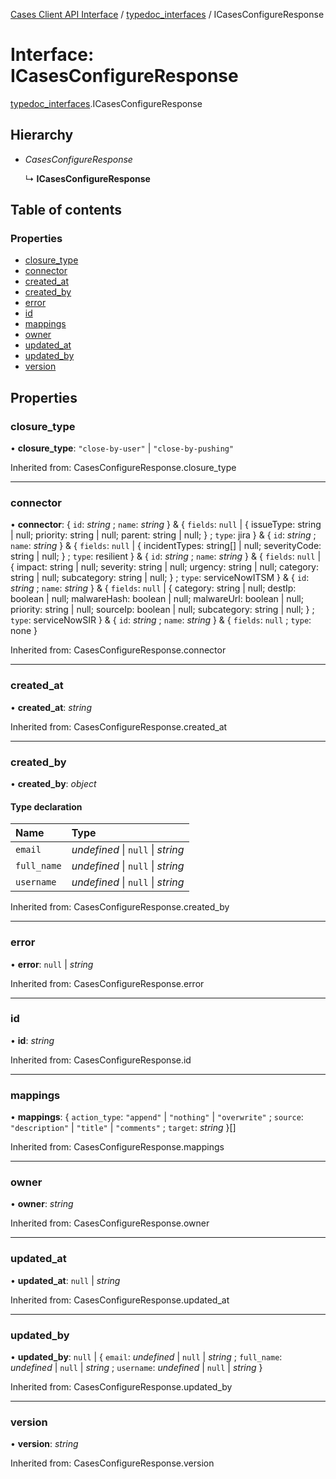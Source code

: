 [Cases Client API Interface](../server_client_api.md) / [typedoc_interfaces](../modules/typedoc_interfaces.md) / ICasesConfigureResponse

# Interface: ICasesConfigureResponse

[typedoc_interfaces](../modules/typedoc_interfaces.md).ICasesConfigureResponse

## Hierarchy

- *CasesConfigureResponse*

  ↳ **ICasesConfigureResponse**

## Table of contents

### Properties

- [closure\_type](typedoc_interfaces.icasesconfigureresponse.md#closure_type)
- [connector](typedoc_interfaces.icasesconfigureresponse.md#connector)
- [created\_at](typedoc_interfaces.icasesconfigureresponse.md#created_at)
- [created\_by](typedoc_interfaces.icasesconfigureresponse.md#created_by)
- [error](typedoc_interfaces.icasesconfigureresponse.md#error)
- [id](typedoc_interfaces.icasesconfigureresponse.md#id)
- [mappings](typedoc_interfaces.icasesconfigureresponse.md#mappings)
- [owner](typedoc_interfaces.icasesconfigureresponse.md#owner)
- [updated\_at](typedoc_interfaces.icasesconfigureresponse.md#updated_at)
- [updated\_by](typedoc_interfaces.icasesconfigureresponse.md#updated_by)
- [version](typedoc_interfaces.icasesconfigureresponse.md#version)

## Properties

### closure\_type

• **closure\_type**: ``"close-by-user"`` \| ``"close-by-pushing"``

Inherited from: CasesConfigureResponse.closure\_type

___

### connector

• **connector**: { `id`: *string* ; `name`: *string*  } & { `fields`: ``null`` \| { issueType: string \| null; priority: string \| null; parent: string \| null; } ; `type`: jira  } & { `id`: *string* ; `name`: *string*  } & { `fields`: ``null`` \| { incidentTypes: string[] \| null; severityCode: string \| null; } ; `type`: resilient  } & { `id`: *string* ; `name`: *string*  } & { `fields`: ``null`` \| { impact: string \| null; severity: string \| null; urgency: string \| null; category: string \| null; subcategory: string \| null; } ; `type`: serviceNowITSM  } & { `id`: *string* ; `name`: *string*  } & { `fields`: ``null`` \| { category: string \| null; destIp: boolean \| null; malwareHash: boolean \| null; malwareUrl: boolean \| null; priority: string \| null; sourceIp: boolean \| null; subcategory: string \| null; } ; `type`: serviceNowSIR  } & { `id`: *string* ; `name`: *string*  } & { `fields`: ``null`` ; `type`: none  }

Inherited from: CasesConfigureResponse.connector

___

### created\_at

• **created\_at**: *string*

Inherited from: CasesConfigureResponse.created\_at

___

### created\_by

• **created\_by**: *object*

#### Type declaration

| Name | Type |
| :------ | :------ |
| `email` | *undefined* \| ``null`` \| *string* |
| `full_name` | *undefined* \| ``null`` \| *string* |
| `username` | *undefined* \| ``null`` \| *string* |

Inherited from: CasesConfigureResponse.created\_by

___

### error

• **error**: ``null`` \| *string*

Inherited from: CasesConfigureResponse.error

___

### id

• **id**: *string*

Inherited from: CasesConfigureResponse.id

___

### mappings

• **mappings**: { `action_type`: ``"append"`` \| ``"nothing"`` \| ``"overwrite"`` ; `source`: ``"description"`` \| ``"title"`` \| ``"comments"`` ; `target`: *string*  }[]

Inherited from: CasesConfigureResponse.mappings

___

### owner

• **owner**: *string*

Inherited from: CasesConfigureResponse.owner

___

### updated\_at

• **updated\_at**: ``null`` \| *string*

Inherited from: CasesConfigureResponse.updated\_at

___

### updated\_by

• **updated\_by**: ``null`` \| { `email`: *undefined* \| ``null`` \| *string* ; `full_name`: *undefined* \| ``null`` \| *string* ; `username`: *undefined* \| ``null`` \| *string*  }

Inherited from: CasesConfigureResponse.updated\_by

___

### version

• **version**: *string*

Inherited from: CasesConfigureResponse.version

